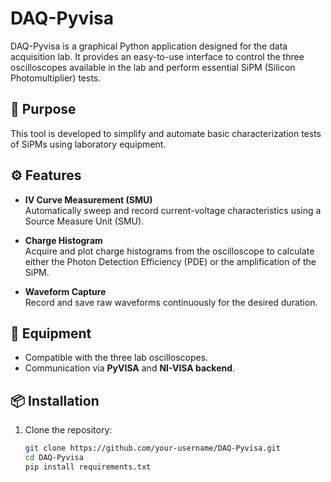 # DAQ-Pyvisa

DAQ-Pyvisa is a graphical Python application designed for the data acquisition lab. It provides an easy-to-use interface to control the three oscilloscopes available in the lab and perform essential SiPM (Silicon Photomultiplier) tests.

## 🎯 Purpose

This tool is developed to simplify and automate basic characterization tests of SiPMs using laboratory equipment.

## ⚙️ Features

- **IV Curve Measurement (SMU)**  
  Automatically sweep and record current-voltage characteristics using a Source Measure Unit (SMU).

- **Charge Histogram**  
  Acquire and plot charge histograms from the oscilloscope to calculate either the Photon Detection Efficiency (PDE) or the amplification of the SiPM.

- **Waveform Capture**  
  Record and save raw waveforms continuously for the desired duration.

## 🧪 Equipment

- Compatible with the three lab oscilloscopes.
- Communication via **PyVISA** and **NI-VISA backend**.

## 📦 Installation

1. Clone the repository:

   ```bash
   git clone https://github.com/your-username/DAQ-Pyvisa.git
   cd DAQ-Pyvisa
   pip install requirements.txt
